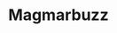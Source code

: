 ---
title: Magmarbuzz
layout: deck
era: 2000
in_progress: true
description: A Base-Rocket era Jason Klaczynski list
links:
  - href: https://jklaczpokemon.com/2000-base-team-rocket/#magmarbuzz
    title: Jason Klaczynski blog
cards:
  pokemon:
    - name: Magmar
      set: FO
      number: 39
      quantity: 4
    - name: Electabuzz
      set: BS
      number: 20
      quantity: 3
    - name: Scyther
      set: JU
      number: 26
      quantity: 3
    - name: Ditto
      set: FO
      number: 18
      quantity: 2
  trainers:
    - name: Professor Oak
      set: BS
      number: 88
      quantity: 4
    - name: Bill
      set: BS
      number: 91
      quantity: 4
    - name: Energy Retrieval
      set: BS
      number: 81
      quantity: 4
    - name: Energy Removal
      set: BS
      number: 92
      quantity: 4
    - name: Super Energy Removal
      set: BS
      number: 79
      quantity: 3
    - name: Gust of Wind
      set: BS
      number: 93
      quantity: 2
    - name: PlusPower
      set: BS
      number: 84
      quantity: 2
    - name: Scoop Up
      set: BS
      number: 78
      quantity: 2
    - name: Item Finder
      set: BS
      number: 74
      quantity: 2
    - name: Energy Search
      set: FO
      number: 59
      quantity: 2
    - name: Nightly Garbage Run
      set: TR
      number: 77
      quantity: 1
  energy:
    - name: Fire Energy
      set: BS
      number: 98
      quantity: 8
    - name: Lightning Energy
      set: BS
      number: 100
      quantity: 6
    - name: Double Colorless Energy
      set: BS
      number: 96
      quantity: 4
---